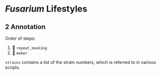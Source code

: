 # *Fusarium* Lifestyles

## 2 Annotation

Order of steps:

1. :file_folder: `repeat_masking`
2. :file_folder: `maker`

`strains` contains a list of the strain numbers, which is referred to in various scripts.
